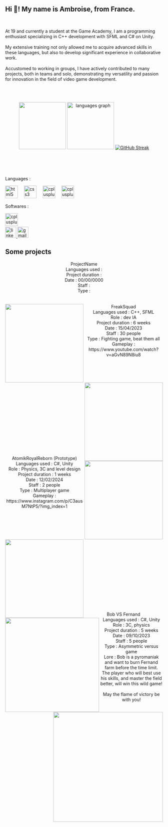 <h2 align="left">Hi 👋! My name is Ambroise, from France.</h2>

<br clear="both">

<h8 align="left">At 19 and currently a student at the Game Academy, I am a programming enthusiast specializing in C++ development with SFML and C# on Unity.<br><br>My extensive training not only allowed me to acquire advanced skills in these languages, but also to develop significant experience in collaborative work.<br><br>Accustomed to working in groups, I have actively contributed to many projects, both in teams and solo, demonstrating my versatility and passion for innovation in the field of video game development.<br><br><br><br></h8>
<div align="center">
 
  <img src="https://github-readme-stats.vercel.app/api?username=poulpux&show_icons=true&show_icons=true&locale=en&hide_title=false&layout=compact&card_width=320&langs_count=5&theme=dracula&hide_border=false" height="150"  />
  <img src="https://github-readme-stats.vercel.app/api/top-langs/?username=poulpux&show_icons=true&locale=en&hide_title=false&layout=compact&card_width=320&langs_count=5&theme=dracula&hide_border=false" height="150" alt="languages graph"  />
  <a href="https://git.io/streak-stats"><img src="https://github-readme-streak-stats-one-henna.vercel.app?user=Poulpux&theme=dracula" alt="GitHub Streak" /></a>

 

</div>

<br clear="both">
<br><br><br>
<p align="left">Languages :</p>

<div align="left">
  <img src="https://skillicons.dev/icons?i=py" height="40" alt="html5 logo"  />
  <img width="12" />
  <img src="https://skillicons.dev/icons?i=c" height="40" alt="css3 logo"  />
  <img width="12" />
  <img src="https://skillicons.dev/icons?i=cpp" height="40" alt="cplusplus logo"  />
  <img width="12" />
  <img src="https://skillicons.dev/icons?i=cs" height="40" alt="cplusplus logo"  />

</div>

<p align="left">Softwares :</p>

<div align="left">
    <img src="https://skillicons.dev/icons?i=unity" height="40" alt="cplusplus logo"  />
  <img width="12" />
  
</div>

<div align="left">
  <a href="ambroise.marquet@gmail.com" target="_blank">
    <img src="https://img.shields.io/static/v1?message=LinkedIn&logo=linkedin&label=&color=0077B5&logoColor=white&labelColor=&style=for-the-badge" height="35" alt="linkedin logo"  />
  </a>
  <a href="ambroise.marquet@gmail.com" target="_blank">
    <img src="https://img.shields.io/static/v1?message=Gmail&logo=gmail&label=&color=D14836&logoColor=white&labelColor=&style=for-the-badge" height="35" alt="gmail logo"  />
  </a>
</div>

<h2 align="left">Some projects</h2>
<div align="center">
<h12 align="left">
 ProjectName<br>
Languages used : <br>
Project duration : <br>
Date : 00/00/0000<br>
Staff : <br>
Type :  <br>
</div>
 <br><br>
 <img align="left" height="250" src="https://i.ytimg.com/vi/aGvN89N8iu8/maxresdefault.jpg"  />

<div align="center">
FreakSquad<br>
Languages used : C++, SFML<br>
Role : dev IA<br>
Project duration : 6 weeks<br>
Date : 15/04/2023<br>
Staff : 30 people<br>
Type : Fighting game, beat them all <br>
Gameplay : https://www.youtube.com/watch?v=aGvN89N8iu8<br><br>

<img align="right" height="250" src="https://lh3.googleusercontent.com/pw/AP1GczOR-b650af1zYXXS7nIz_v5B_5hrKB977KtW9eVJlvIHvx1_Q9HMwaNg4mZufYGW-IxHjzDhGK89xMPlVxbfwcOgDSpdNVM3oa8u2SvIxk-pr5Ktzc0WR6q9i5gWIcYz1Q5qSxnR3MmzSQSUMbtzwjPXCJe1M0zgRqzE2Q2fCqHabFRlIaZVcfreyMa7SytJqu1wkvB4asAUEIt3eHrw3sp4W8nkIy4ErLMmwYdTqd8y8hTB7QNouR03z33lMCXynwzHdpvbpo22Fzcd_Pfp-DMR3ZCaWNmQ2lMBJVCIvWpDtQ9NSiS9BK8eEXrrXe-nXB2_DH-G4itoYGJEujaKCnCC5-slqo7gAQ_JgFcfMhV8QNQj8Sxk8SVlxcQ8PVOgzBK8FuCjKEKFIown0-JLNOti83JhTTiypyT-CSAQY8Z-J8GdCOQ_RxmrHK6kW60bPt-33fq4eSKEzy_z8Iam6THYHhA7HLTyX9GNUwLT6N25934jv7q5_KtMB8tFEGD2g18npuoZrMfIKayYZhbMSFOWAyDswxofGuMh1fNRh3RTXLPtsJAcozkxVK11vlwyZp5K_twhJXoXwzVg7scKsOrSMf9QjWRFt1DzlU3Rb18FZsNnWwtUAO9tV7U7oNxl7myiaupg5O4vIrGDpKbdEZmTqqGjcM8LhdSbKVJdtJ_PpOnHMGBLJjALoSFv5ke5pZZMHA1TByGQJAh4IHavZmgOuKHZkx0y0BLGj0gD1df8jXWqeselP09f2jfEESHj5bsCSvpylglP66_CF8YEQxYMUdqs0Z-4OO_p6Lbp0XbZHReqGBSsWz41VXU8bxwr2vlraMjLg5PqeTRMvqyDIWzF3VlICDMy_E_zwmrqa5uSDu4oTkdWqdKXG7v2wC2uNLKQEIthn1WCIgwzk1pTztjEgzBvUOFbNdNFCy2f-hPveF1gfmwti4ckPBvg27Cze-CDB6JEziZhSPrHyiAzzOkVik9cxG5QW15THZE5mqt4P4TkodfWmbKGtKKqwrbpG_7FvwljiVVP6UnABxBUXpgr-rRAz8QHziZz6dsW-RYbnfkXi_V5KKXjnpYALsVKsIX7RqsxTNekJI=w1317-h684-s-no-gm?authuser=0"  />



<br><br> <br><br>  <br><br>  <br><br>  <br><br>  <br><br><br>

<h2 align="left"></h2>
<br> 

 <img align="right" height="250" src="https://static.wikia.nocookie.net/darwin-project/images/e/ec/Nuke.png/revision/latest?cb=20200105073958"  />
AtomikRoyalReborn (Prototype)<br>
Languages used : C#, Unity<br>
Role : Physics, 3C and level design <br>
Project duration : 1 weeks<br>
Date : 12/02/2024<br>
Staff : 2 people<br>
Type : Multiplayer game <br>
Gameplay : https://www.instagram.com/p/C3ausM7NtP5/?img_index=1<br><br>
<img align="left" height="250" src="https://i.ytimg.com/vi/eu3gUgZjkmM/maxresdefault.jpg"  />

 <br><br>




 <br><br> <br><br>  <br><br>  <br><br>  <br><br>  <br>
<h2 align="left"></h2>
<br> 

 <img align="left" height="300" src="https://lh3.googleusercontent.com/pw/AP1GczN6EKdtDEFpQI7NW09hD-hJcmu25bxmzIkNO8rZR--bdoIjmp5U56tACfnJREqtsqycUpxnOpK-gINOZYTrkK-LccHTh0P3zGrWx5gGNLXDt7GrHYvH0vSTwPMbE4NMuMjLCcWLgPngLbZuRXCg7ezs7hVk6dilFbdhaVzbp6y7vgMYgf8hYa6qe4dXKpeh22M1H1A1hidCat-lGFnfjZuNe6ypC_2qGVzelP0mvFPoH5Frg4LXdjikELE9K4PqaUZB_QfoMBYnBy_FvKW3J8EX-qlBH1WvSdIt6cPdrls4URRHDoEvX8aUn_3NPLpkyBqhgQukPCDfyCOsSu0Ty5hUo49yyXIARnY0OTPs4DIkS5Gk02baRMD4Y2CTuZggMyn94svlYT5yI41wo8dbw64V4wURaofTqViOuL09iVd0qFpPbJElIpOToGKGkcmFdvSVGzbjMou9r1goR-TQB7WE9Jv82mgxAD043S_oQTHnhu1ca1BW-9VJGoFoyV2vwHnjBNh8nWhylauMdrzHbFfU_soEZdKDp4zg6AvQcPou_p0rA-lho3C7L_q4U6Bpj4SqpTg-ltOXRs59qPAuWbMzpP510U7X_I2Qtc6KPlYcSMMUKh_t5X13ezPENw41b9iFlCkgUUSY1LWd9c0EXNBKnI5h4DmSUz_Bc5TAAus_aswqDHtv6aX8oZc18EbfqP17bU_aM3cxx8UXrOdDsyBIrGM1uw1Tg2VWEfCM0D_SG_VYEj5UYzej5EHlE4Bn7rYUGYAvJqsAxnOxUTkFDbBw2p9gANa_7T-C3UsfukFOxTppkUPvMQ1Zgf7wiwKcF0UCoQSQFRnb94a09DyiJ61z3vwl7KyzicHQZYATW4FMdKImKmy78-DhpwGwFsqL7fOlDIWvPvnQmCIMGAUkdzzaGioSHQl2oOHGPOgtPx0QSBrTQZGwRQ8UH1I7frs-T1lGbA_p8bEXpr9zPc2ZfvAU6SOZ4218AhRQ81tDptSZqgksGVdGMWQnNLqQwefOEoz1PZB5xwzwrpDZZXx7A9Ro4NDA7dz0d4F7IteG9mstjgkAyOx3d4d7RUXjWp-dXYQdyMNuUSR01g=w1152-h768-s-no-gm?authuser=0"  />
 
Bob VS Fernand <br>
Languages used : C#, Unity<br>
Role : 3C, physics<br>
Project duration : 5 weeks<br>
Date : 09/10/2023<br>
Staff : 5 people<br>
Type : Asymmetric versus game<br>
Lore : Bob is a pyromaniak and want to burn Fernand farm before the time limit. <br>The player who will best use his skills, and master the field better, will win this wild game! <br><br>May the flame of victory be with you!<br><br>

<img align="right" height="350" src="https://lh3.googleusercontent.com/pw/AP1GczMfxrsrDCDeZHpZbjF5GzgcxYDEjSQteQXVZTDSeAI8ozGLwkOCOnwMSrEzZ1ACxCwh0IBvfK1YPhN7AfHmw2gzIe_r2hv69P_T8v4BRFf6VvOJQf4-jve4OD1_xBem7a9eGIUjnXDtUssk0Vb_0Gz5of3zi-3y9cLud9WEjrbtGtWMId0mIOppHhDeT9-jmpOhG_NMLbof-D9h8jweyDf2aTcAyToqBJLwfSdP2WF9IAF3eolVZ1eypORA2ui34o2Z3RIAVk7sUx77M9RujMX7cYCSpNaL_2myDcX1GoQ1ZtBMSsY9L1A1HdP0B3G10aQvzvFKByUpdiuJkXHitNSfBgOn2scynwadQ5b16b5TJ_GzuG9h1HklDe1jUQ5kAOOWXUXfBuKZCgA1S12o00HV-3g8d2_Jq9SED8BH-cPb-wXeIR0CKccovwpVj8ZvFCSPqRWJCfhrZcffp_14VF-hlUVS4yMhTAex9mZww_CgHkTcHT5GgpeO4b_10DHokMoT2izq90bDMo3zh4qJ_Vz9hFch0DV_yMWhfkX0wysgyexKIiUakAtCjwQgrN1MM5vxRRx6xqhPOk-lMGqoaY_I-QB-Zgzw5cOwm7Kmctre5eiaRL1Bheu49dP7jgGZ2wa8dWuuYvPY2Gh-AHuNOb6GCgoeJlVXWio80RRrMnbU7xRUSh1EoiQC_hSVLXhTeKaNXTnI7YGRtf8PupRZ4TI1DvTN4ERQ4lGraWkATjjqzkq5IF0JJeKT1fTPH5PHZShRVyo_SnqRyhrIaeaCY-CQki6r-Rxm8BUFYtYjXTJh73xnxDGGO7YfIFyC2jtII51oqL3TkRN4eur9zSjkcsMPT90nMGUumW-f98mPqcun6PsIU-tiJOo-P6Ffn7fjjSAp4fdaVFsZywY3Vpg1IyDQU5GtQwB_eNxTq1dMznY81uyQ4pqekHcXZPwuIpA00LFu2XGKBj0HYaqGnLryRg8KLg7ToKCRon2pGB2oDEy_5ODub4orOcSsfRrFtBdf1pNJ-kfZcb7cIlZpFsJB-E935tV9CM7dRVwv18pkEG7_mziNkovHKxY61ZvcDl_l3ebJ5J8VnoVK7w=w1152-h768-s-no-gm?authuser=0"  />

 <br><br>
</div>



